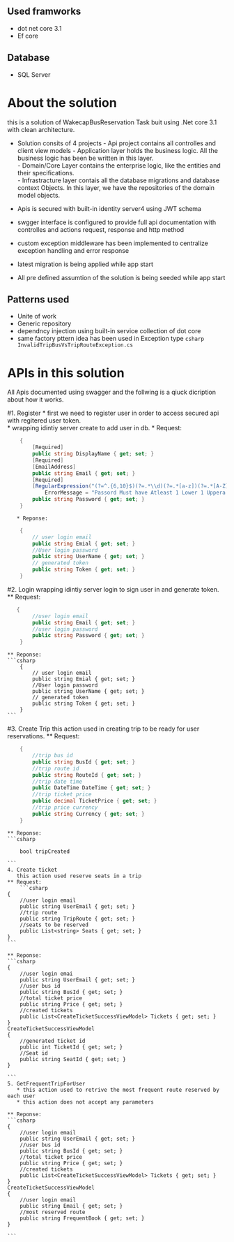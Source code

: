 
## Used framworks 
  * dot net core 3.1
  * Ef core 
  
## Database
  * SQL Server 
  
# About the solution 

this is a solution of WakecapBusReservation Task buit using .Net core 3.1 with clean architecture.
   * Solution consits of 4 projects
         - Api project contains all controlles and client view models
         - Application layer holds the business logic. All the business logic has been be written in this layer.		
         - Domain/Core Layer contains the enterprise logic, like the entities and their specifications.		 
		 - Infrastracture layer contais  all the database migrations and database context Objects. In this layer, we have the repositories of the domain model objects. 
   
   * Apis is secured with built-in identity server4 using JWT schema 
   
   * swgger interface is configured to provide full api documentation with controlles and actions request, response and http method  
   
   * custom exception middleware has been implemented to centralize exception handling and error response

   * latest migration is being applied while app start 
   
   * All pre defined assumtion of the solution is being seeded  while app start
   
   ## Patterns used
   * Unite of work 
   * Generic repository 
   * dependncy injection using built-in service collection of dot core
   * same factory pttern idea has been used in Exception type  ```csharp InvalidTripBusVsTripRouteException.cs ```
   
# APIs in this solution 
   All Apis documented using swagger and the follwing is a qiuck dicription about how  it works.

   #1. Register
       * first we need to register user in order to access secured api with regitered user token.    
       * wrapping idintiy server create to add user in db. 
       * Request:
```csharp
    {
	    [Required]
        public string DisplayName { get; set; }
        [Required]
        [EmailAddress]
        public string Email { get; set; }
        [Required]
        [RegularExpression("(?=^.{6,10}$)(?=.*\\d)(?=.*[a-z])(?=.*[A-Z])(?=.*[!@#$%^&amp;*()_+}{&quot;:;'?/&gt;.&lt;,])(?!.*\\s).*$",
            ErrorMessage = "Passord Must have Atleast 1 Lower 1 Uppera nd 1 Special Character")]
        public string Password { get; set; }
    }
```
       * Reponse:
```csharp
    {
	    // user login email
	    public string Emial { get; set; }
		//User login password
        public string UserName { get; set; }
		// generated token 
        public string Token { get; set; }
    }
```
   #2. Login 
       wrapping idintiy server login to sign user in and generate token. 
    ** Request:
```csharp
   {
	    //user login email
        public string Email { get; set; }
        //user login password 
		public string Password { get; set; }
    }
```

	** Reponse:
	```csharp
		{
			// user login email
			public string Emial { get; set; }
			//User login password
			public string UserName { get; set; }
			// generated token 
			public string Token { get; set; }
		}
	```
   #3. Create Trip 
       this action used in creating trip to be ready for user reservations. 
    ** Request:
```csharp
    {
        //trip bus id 
        public string BusId { get; set; }
        //trip route id 
		public string RouteId { get; set; }
        //trip date time 
		public DateTime DateTime { get; set; }
        //trip ticket price 
        public decimal TicketPrice { get; set; }
        //trip price currency 
		public string Currency { get; set; }
    }
```

	** Reponse:
	```csharp
		
		bool tripCreated
		
	```	
	4. Create ticket 
       this action used reserve seats in a trip   
    ** Request:
        ```csharp
	{
		//user login email 
        public string UserEmail { get; set; }
		//trip route 
        public string TripRoute { get; set; }
        //seats to be reserved 
		public List<string> Seats { get; set; }
    }
    ```

	** Reponse:
	```csharp
	{
	    //user login emai
        public string UserEmail { get; set; }
        //user bus id
		public string BusId { get; set; }
        //total ticket price 
		public string Price { get; set; }
		//created tickets 
        public List<CreateTicketSuccessViewModel> Tickets { get; set; }
    }
	CreateTicketSuccessViewModel
	{
	    //generated ticket id 
        public int TicketId { get; set; }
		//Seat id 
        public string SeatId { get; set; }
	}
	
	```	
	5. GetFrequentTripForUser 
       * this action used to retrive the most frequent route reserved by each user    
       * this action does not accept any parameters 

	** Reponse:
	```csharp
	{
	    //user login email
        public string UserEmail { get; set; }
        //user bus id
		public string BusId { get; set; }
        //total ticket price 
		public string Price { get; set; }
		//created tickets 
        public List<CreateTicketSuccessViewModel> Tickets { get; set; }
    }
	CreateTicketSuccessViewModel
	{
	    //user login email		
	    public string Email { get; set; }
        //most reserved route 
		public string FrequentBook { get; set; }
	}
	
	```	


